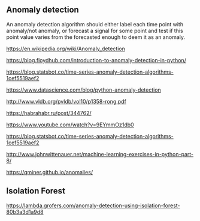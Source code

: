## Anomaly detection
An anomaly detection algorithm should either label each time point with anomaly/not anomaly, 
or forecast a signal for some point and test if this point value varies from the forecasted enough to deem it as an anomaly.


<https://en.wikipedia.org/wiki/Anomaly_detection>

<https://blog.floydhub.com/introduction-to-anomaly-detection-in-python/>

<https://blog.statsbot.co/time-series-anomaly-detection-algorithms-1cef5519aef2>

<https://www.datascience.com/blog/python-anomaly-detection>

<http://www.vldb.org/pvldb/vol10/p1358-rong.pdf>

<https://habrahabr.ru/post/344762/>

<https://www.youtube.com/watch?v=9EYmmOz1db0>

<https://blog.statsbot.co/time-series-anomaly-detection-algorithms-1cef5519aef2>

<http://www.johnwittenauer.net/machine-learning-exercises-in-python-part-8/>

<https://qminer.github.io/anomalies/>

## Isolation Forest

<https://lambda.grofers.com/anomaly-detection-using-isolation-forest-80b3a3d1a9d8>


